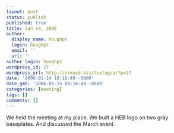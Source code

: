 ```yaml
---
layout: post
status: publish
published: true
title: Jan 14, 2006
author:
  display_name: houghpt
  login: houghpt
  email: ''
  url: ''
author_login: houghpt
wordpress_id: 27
wordpress_url: http://crmacd.biz/texlugsa/?p=27
date: '2006-01-14 18:16:49 -0600'
date_gmt: '2006-01-15 00:16:49 -0600'
categories: [meeting]
tags: []
comments: []
---
```

<p>We held the meeting at my place. We built a HEB logo on two gray baseplates. And discussed the March event.</p>
